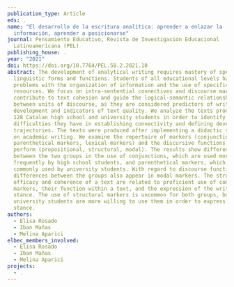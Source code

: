 ```yaml
---
publication_type: Article
eds: .
name: "El desarrollo de la escritura analítica: aprender a enlazar la
  información, aprender a posicionarse"
journal: Pensamiento Educativo, Revista de Investigación Educacional
  Latinoamericana (PEL)
publishing_house: .
year: "2021"
doi: https://doi.org/10.7764/PEL.58.2.2021.10
abstract: The development of analytical writing requires mastery of specialized
  linguistic forms and functions. Students of all educational levels have
  problems with the organization of information and the use of specific formal
  resources. We focus on intra-sentential connectives and discourse markers that
  contribute to text cohesion and guide the logical-semantic relationships
  between units of discourse, as they are considered predictors of writing
  development and indicators of text quality. We analyze the texts produced by
  128 Catalan high school and university students in order to identify the
  difficulties they have in establishing connectivity and defining developmental
  trajectories. The texts were produced after implementing a didactic sequence
  on academic writing. We examine the repertoire of markers (conjunctions,
  parenthetical markers, lexical markers) and the discursive functions they
  perform (propositional, structural, modal). The results show differences
  between the two groups in the use of conjunctions, which are used more
  frequently by high school students, and parenthetical markers, which are more
  commonly used by university students. With regard to discourse functions,
  differences between the groups also appear in modal markers. The structural
  efficacy and coherence of a text are related to proficient use of connectivity
  markers, their function within a text, and the expression of the writer’s
  stance. The use of structural markers is uncommon for both groups, but
  university students are more willing to use them in order to express their
  stance.
authors:
  - Elisa Rosado
  - Iban Mañas
  - Melina Aparici
elbec_members_involved:
  - Elisa Rosado
  - Iban Mañas
  - Melina Aparici
projects:
  - .
---
```

